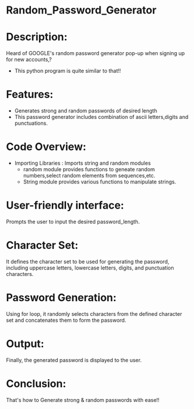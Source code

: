 # Random_Password_Generator
# Description:
Heard of GOOGLE's random password generator pop-up when signing up for new accounts,?
- This python program is quite similar to that!!

# Features:
- Generates strong and random passwords of desired length
- This password generator includes combination of ascii letters,digits and punctuations.

# Code Overview:
- Importing Libraries : Imports string and random modules
     - random module provides functions to geneate random numbers,select random elements from sequences,etc.
     - String module provides various functions to manipulate strings.

# User-friendly interface:
Prompts the user to input the desired password_length.
# Character Set:
It defines the character set to be used for generating the password, including uppercase letters, lowercase letters, digits, and punctuation characters.
# Password Generation:
Using for loop, it randomly selects characters from the defined character set and concatenates them to form the password.
# Output:
Finally, the generated password is displayed to the user.

# Conclusion:
That's how to Generate strong & random passwords with ease!!

